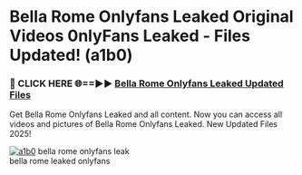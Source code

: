 # Bella Rome Onlyfans Leaked Original Videos 0nlyFans Leaked - Files Updated! (a1b0)

<h3>🔴 CLICK HERE 🌐==►► <a href="https://tinyurl.com/4seja8ks" rel="nofollow">Bella Rome Onlyfans Leaked Updated Files</a></h3>

Get Bella Rome Onlyfans Leaked and all content. Now you can access all videos and pictures of Bella Rome Onlyfans Leaked. New Updated Files 2025!

[![a1b0](https://i.imgur.com/EWjZXRe.gif)](https://tinyurl.com/4seja8ks)
bella rome onlyfans leak<br>
bella rome leaked onlyfans
